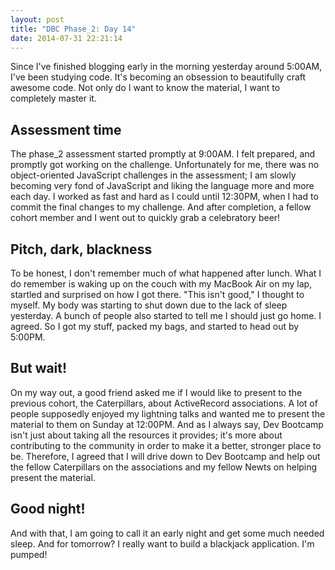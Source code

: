 ```yaml
---
layout: post
title: "DBC Phase_2: Day 14"
date: 2014-07-31 22:21:14
---
```


Since I've finished blogging early in the morning yesterday around 5:00AM, I've been studying code. It's becoming an obsession to beautifully craft awesome code. Not only do I want to know the material, I want to completely master it.

## Assessment time

The phase_2 assessment started promptly at 9:00AM. I felt prepared, and promptly got working on the challenge. Unfortunately for me, there was no object-oriented JavaScript challenges in the assessment; I am slowly becoming very fond of JavaScript and liking the language more and more each day. I worked as fast and hard as I could until 12:30PM, when I had to commit the final changes to my challenge. And after completion, a fellow cohort member and I went out to quickly grab a celebratory beer!

## Pitch, dark, blackness

To be honest, I don't remember much of what happened after lunch. What I do remember is waking up on the couch with my MacBook Air on my lap, startled and surprised on how I got there. "This isn't good," I thought to myself. My body was starting to shut down due to the lack of sleep yesterday. A bunch of people also started to tell me I should just go home. I agreed. So I got my stuff, packed my bags, and started to head out by 5:00PM. 

## But wait!

On my way out, a good friend asked me if I would like to present to the previous cohort, the Caterpillars, about ActiveRecord associations. A lot of people supposedly enjoyed my lightning talks and wanted me to present the material to them on Sunday at 12:00PM. And as I always say, Dev Bootcamp isn't just about taking all the resources it provides; it's more about contributing to the community in order to make it a better, stronger place to be. Therefore, I agreed that I will drive down to Dev Bootcamp and help out the fellow Caterpillars on the associations and my fellow Newts on helping present the material.

## Good night!

And with that, I am going to call it an early night and get some much needed sleep. And for tomorrow? I really want to build a blackjack application. I'm pumped!